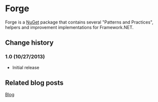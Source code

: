 Forge
=====

Forge is a [NuGet](http://nuget.org/) package that contains several "Patterns and Practices", helpers and improvement implementations for Framework.NET.

## Change history

### 1.0 (10/27/2013)

* Initial release


## Related blog posts

[Blog](http://jzo001.wordpress.com)
